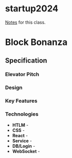 # startup2024

[Notes](https://github.com/SpencerHill4/startup2024/blob/main/notes.md) for this class.

# Block Bonanza

## Specification
### Elevator Pitch

### Design

### Key Features

### Technologies
- **HTLM** - 
- **CSS** - 
- **React** - 
- **Service** - 
- **DB/Login** - 
- **WebSocket** - 
